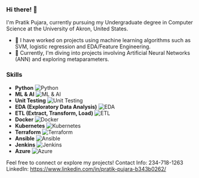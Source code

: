 ### Hi there! 👋

I'm Pratik Pujara, currently pursuing my Undergraduate degree in Computer Science at the University of Akron, United States. 

- 🔭 I have worked on projects using machine learning algorithms such as SVM, logistic regression and EDA/Feature Engineering.
- 🔭 Currently, I'm diving into projects involving Artificial Neural Networks (ANN) and exploring metaparameters.

### Skills

- **Python** ![Python](https://img.icons8.com/color/48/000000/python.png)
- **ML & AI** ![ML & AI](https://img.icons8.com/ios/50/000000/artificial-intelligence.png)
- **Unit Testing** ![Unit Testing](https://img.icons8.com/color/48/000000/test-tube.png)
- **EDA (Exploratory Data Analysis)** ![EDA](https://img.icons8.com/ios/50/000000/data.png)
- **ETL (Extract, Transform, Load)** ![ETL](https://img.icons8.com/color/48/000000/etl.png)
- **Docker**   ![Docker](https://img.icons8.com/color/48/000000/docker.png)
- **Kubernetes**   ![Kubernetes](https://img.icons8.com/color/48/000000/kubernetes.png)
- **Terraform**   ![Terraform](https://img.icons8.com/color/48/000000/terraform.png)
- **Ansible**   ![Ansible](https://img.icons8.com/color/48/000000/ansible.png)
- **Jenkins**   ![Jenkins](https://img.icons8.com/color/48/000000/jenkins.png)
- **Azure** ![Azure](https://img.icons8.com/color/48/000000/microsoft-azure-1.png)

Feel free to connect or explore my projects!
Contact Info: 234-718-1263
LinkedIn: https://www.linkedin.com/in/pratik-pujara-b343b0262/

<!--
**Pratik0188/Pratik0188** is a ✨ _special_ ✨ repository because its `README.md` (this file) appears on your GitHub profile.

Here are some ideas to get you started:

- 🔭 I’m currently working on ANN, metaparameters projects...
- 🌱 I’m currently learning ML and DevOps...
- 👯 I’m looking to collaborate on ...
- 🤔 I’m looking for help with ...
- 💬 Ask me about ...
- 📫 How to reach me: ...
- 😄 Pronouns: ...
- ⚡ Fun fact: ...
-->
